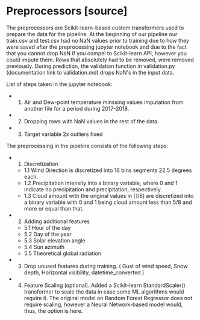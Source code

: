 
# Preprocessors [source]
The preprocessors are Scikit-learn-based custom transformers used to prepare the data for the pipeline. At the beginning of our pipeline our train.csv and test.csv had no NaN values prior to training due to how they were saved after the preprocessing jupyter notebook and due to the fact that you cannot drop NaN if you compel to Scikit-learn API, however you could impute them. Rows that absolutely had to be removed, were removed previously. During prediction, the validation function in validation.py (documentation link to validation.md) drops NaN's in the input data.

List of steps taken in the jupyter notebook:
- 1. Air and Dew-point temperature minssing values imputation from another file for a period during 2017-2018.
- 2. Dropping rows with NaN values in the rest of the data.
- 3. Target variable 2x outliers fixed

The preprocessing in the pipeline consists of the following steps:
- 1. Discretization
    - 1.1 Wind Direction is discretized into 16 bins segments 22.5 degrees each.
    - 1.2 Precipitation intensity into a binary variable, where 0 and 1 indicate no precipitation and precipitation, respectively.
    - 1.3 Cloud amount with the original values in [1/8] are discretized into a binary variable with 0 and 1 being cloud amount less than 5/8 and more or equal than that.

- 2. Adding additional features
    - 5.1 Hour of the day
    - 5.2 Day of the year
    - 5.3 Solar elevation angle
    - 5.4 Sun azimuth
    - 5.5 Theoretical global radiation

- 3. Drop unused features during training. ( Gust of wind speed, Snow depth, Horizontal visibility, datetime_converted )
- 4. Feature Scaling (optional). Added a Scikit-learn StandardScaler() transformer to scale the data in case some ML algorithms would require it. The original model on Random Forest Regressor does not require scaling, however a Neural Network-based model would, thus, the option is here.
